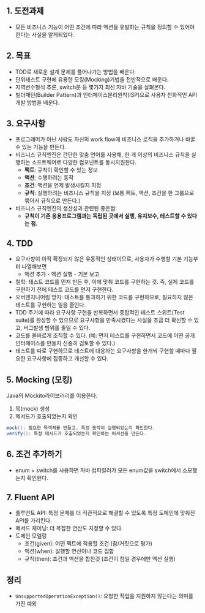 ## 1. 도전과제

- 모든 비즈니스 기능이 어떤 조건에 따라 액션을 유발하는 규칙을 정의할 수 있어야한다는 사실을 알게되었다.

## 2. 목표

- TDD로 새로운 설계 문제를 풀어나가는 방법을 배운다.
- 단위테스트 구현에 유용한 모킹(Mocking)기법을 전반적으로 배운다.
- 지역변수형식 추론, switch문 등 몇가지 최신 자바 기술을 살펴본다.
- 빌더패턴(Builder Pattern)과 인터페이스분리원칙(ISP)으로 사용자 친화적인 API개발 방법을 배운다.

## 3. 요구사항

- 프로그래머가 아닌 사람도 자신의 work flow에 비즈니스 로직을 추가하거나 바꿀수 있는 기능을 만든다.
- 비즈니스 규칙엔진은 간단한 맞춤 언어를 사용해, 한 개 이상의 비즈니스 규칙을 실행하는 소프트웨어로 다양한 컴포넌트를 동시지원한다.
    - **팩트**: 규칙이 확인할 수 있는 정보
    - **액션**: 수행하려는 동작
    - **조건**: 액션을 언제 발생시킬지 지정
    - **규칙**: 실행하려는 비즈니스 규칙을 지정 (보통 팩트, 액션, 조건을 한 그룹으로 묶어서 규칙으로 만든다.)
- 비즈니스 규칙엔진의 생산성과 관련된 좋은점:
    - **규칙이 기존 응용프로그램과는 독립된 곳에서 실행, 유지보수, 테스트할 수 있다는 점.**

## 4. TDD

- 요구사항이 아직 확정되지 않은 유동적인 상태이므로, 사용자가 수행할 기본 기능부터 나열해보면
    - 액션 추가 - 액션 실행 - 기본 보고
- 철학: 테스트 코드를 먼저 만든 후, 이에 맞춰 코드를 구현하는 것. 즉, 실제 코드를 구현하기 전에 테스트 코드를 먼저 구현한다.
- 오버엔지니어링 방지: 테스트를 통과하기 위한 코드를 구현하므로, 필요하지 않은 테스트를 구현하는 일을 줄인다.
- TDD 주기에 따라 요구사항 구현을 반복하면서 종합적인 테스트 스위트(Test suite)를 완성할 수 있으므로 요구사항을 만족시켰다는 사실을 조금 더 확신할 수 있고, 버그발생 범위를 줄일 수 있다.
- 코드를 올바르게 조직할 수 있다. (예: 먼저 테스트를 구현하면서 코드에 어떤 공개 인터페이스를 만들지 신중히 검토할 수 있다.)
- 테스트를 따로 구현하므로 테스트에 대응하는 요구사항을 한개씩 구현할 때마다 필요한 요구사항에 집중하고 개선할 수 있다.

## 5. Mocking (모킹)

Java의 Mockito라이브러리를 이용한다.

1. 목(mock) 생성
2. 메서드가 호출되었는지 확인

```java
mock(): 필요한 목객체를 만들고, 특정 동작이 실행되었는지 확인한다.
verify(): 특정 메서드가 호출되었는지 확인하는 어셔션을 만든다.
```

## 6. 조건 추가하기
- enum + switch를 사용하면 자바 컴파일러가 모든 enum값을 switch에서 소모했는지 확인한다.

## 7. Fluent API
- 플루언트 API: 특정 문제를 더 직관적으로 해결할 수 있도록 특정 도메인에 맞춰진 API를 가리킨다.
- 메서드 체이닝: 더 복잡한 연산도 지정할 수 있다.
- 도메인 모델링
  - 조건(given): 어떤 팩트에 적용할 조건 (참/거짓으로 평가)
  - 액션(when): 실행할 연산이나 코드 집합
  - 규칙(then): 조건과 액션을 합친것 (조건이 참일 경우에만 액션 실행)

## 정리
-  `UnsupportedOperationException()`: 요청한 작업을 지원하지 않는다는 의미를 가진 예외